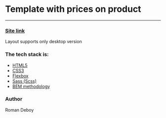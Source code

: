 # Template with prices on product

---

### [Site link](https://romandeboi.github.io/Gromcode/HTML_CSS/lesson24/index.html)

Layout supports only desktop version

### The tech stack is:

- [HTML5](https://en.wikipedia.org/wiki/HTML5)
- [CSS3](https://en.wikipedia.org/wiki/Cascading_Style_Sheets)
- [Flexbox](https://en.wikipedia.org/wiki/CSS_Flexible_Box_Layout)
- [Sass (Scss)](https://sass-lang.com/)
- [BEM methodology](https://en.bem.info/methodology/)

### Author

Roman Deboy
